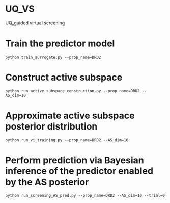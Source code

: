 # UQ_VS
UQ_guided virtual screening

# Train the predictor model

```
python train_surrogate.py --prop_name=DRD2
```

# Construct active subspace

```
python run_active_subspace_construction.py --prop_name=DRD2 --AS_dim=10
```

# Approximate active subspace posterior distribution

```
python run_vi_training.py --prop_name=DRD2 --AS_dim=10
```

# Perform prediction via Bayesian inference of the predictor enabled by the AS posterior

```
python run_screening_AS_pred.py --prop_name=DRD2 --AS_dim=10 --trial=0
```